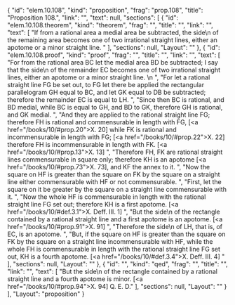 {
  "id": "elem.10.108",
  "kind": "proposition",
  "frag": "prop.108",
  "title": "Proposition 108.",
  "link": "",
  "text": null,
  "sections": [
    {
      "id": "elem.10.108.theorem",
      "kind": "theorem",
      "frag": "",
      "title": "",
      "link": "",
      "text": [
        "If from a rational area a medial area be subtracted, the <quote>side</quote>\n of the remaining area becomes one of two irrational straight lines, either an apotome or a minor straight line. "
      ],
      "sections": null,
      "Layout": ""
    },
    {
      "id": "elem.10.108.proof",
      "kind": "proof",
      "frag": "",
      "title": "",
      "link": "",
      "text": [
        "For from the rational area BC let the medial area BD be subtracted; I say that the <quote>side</quote>\n of the remainder EC becomes one of two irrational straight lines, either an apotome or a minor straight line. \n      ",
        "For let a rational straight line FG be set out, to FG let there be applied the rectangular parallelogram GH equal to BC, and let GK equal to DB be subtracted; therefore the remainder EC is equal to LH. ",
        "Since then BC is rational, and BD medial, while BC is equal to GH, and BD to GK, therefore GH is rational, and GK medial. ",
        "And they are applied to the rational straight line FG; therefore FH is rational and commensurable in length with FG, [<a href=\"/books/10/#prop.20\">X. 20</a>] while FK is rational and incommensurable in length with FG; [<a href=\"/books/10/#prop.22\">X. 22</a>] therefore FH is incommensurable in length with FK. [<a href=\"/books/10/#prop.13\">X. 13</a>] ",
        "Therefore FH, FK are rational straight lines commensurable in square only; therefore KH is an apotome [<a href=\"/books/10/#prop.73\">X. 73</a>], and KF the annex to it. ",
        "Now the square on HF is greater than the square on FK by the square on a straight line either commensurable with HF or not commensurable. ",
        "First, let the square on it be greater by the square on a straight line commensurable with it. ",
        "Now the whole HF is commensurable in length with the rational straight line FG set out; therefore KH is a first apotome. [<a href=\"/books/10/#def.3.1\">X. Deff. III. 1</a>] ",
        "But the <quote>side</quote>\n of the rectangle contained by a rational straight line and a first apotome is an apotome. [<a href=\"/books/10/#prop.91\">X. 91</a>] ",
        "Therefore the <quote>side</quote>\n of LH, that is, of EC, is an apotome. ",
        "But, if the square on HF is greater than the square on FK by the square on a straight line incommensurable with HF, while the whole FH is commensurable in length with the rational straight line FG set out, KH is a fourth apotome. [<a href=\"/books/10/#def.3.4\">X. Deff. III. 4</a>] "
      ],
      "sections": null,
      "Layout": ""
    },
    {
      "id": "",
      "kind": "qed",
      "frag": "",
      "title": "",
      "link": "",
      "text": [
        "But the <quote>side</quote>\n of the rectangle contained by a rational straight line and a fourth apotome is minor. [<a href=\"/books/10/#prop.94\">X. 94</a>] Q. E. D."
      ],
      "sections": null,
      "Layout": ""
    }
  ],
  "Layout": "proposition"
}
